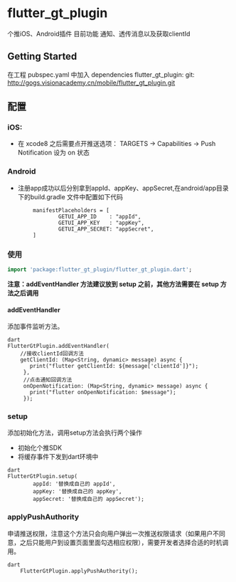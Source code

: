 <!--
 * @Author: kevin
 * @Date: 2020-09-25 17:19:31
 * @LastEditTime: 2020-09-29 17:34:02
 * @Description: 配置说明
-->
# flutter_gt_plugin

个推iOS、Android插件 目前功能 通知、透传消息以及获取clientId

## Getting Started

在工程 pubspec.yaml 中加入 dependencies
  flutter_gt_plugin:
    git: http://gogs.visionacademy.cn/mobile/flutter_gt_plugin.git

## 配置
### iOS:
- 在 xcode8 之后需要点开推送选项： TARGETS -> Capabilities -> Push Notification 设为 on 状态

### Android
- 注册app成功以后分别拿到appId、appKey、appSecret,在android/app目录下的build.gradle 文件中配置如下代码
```
        manifestPlaceholders = [
                GETUI_APP_ID    : "appId",
                GETUI_APP_KEY   : "appKey",
                GETUI_APP_SECRET: "appSecret",
        ]
```

### 使用

```dart
import 'package:flutter_gt_plugin/flutter_gt_plugin.dart';
```
**注意：addEventHandler 方法建议放到 setup 之前，其他方法需要在 setup 方法之后调用**
####  addEventHandler
添加事件监听方法。

```
dart
FlutterGtPlugin.addEventHandler(
    //接收clientId回调方法
    getClientId: (Map<String, dynamic> message) async {
       print("flutter getClientId: ${message['clientId']}");
     }, 
     //点击通知回调方法
     onOpenNotification: (Map<String, dynamic> message) async {
       print("flutter onOpenNotification: $message");
     });
```
### setup

添加初始化方法，调用setup方法会执行两个操作

- 初始化个推SDK
- 将缓存事件下发到dart环境中
```
dart
FlutterGtPlugin.setup(
        appId: '替换成自己的 appId',
        appKey: '替换成自己的 appKey',
        appSecret: '替换成自己的 appSecret');
```

### applyPushAuthority
申请推送权限，注意这个方法只会向用户弹出一次推送权限请求（如果用户不同意，之后只能用户到设置页面里面勾选相应权限），需要开发者选择合适的时机调用。
```
dart
    FlutterGtPlugin.applyPushAuthority();
```

